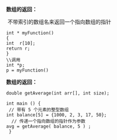**数组的返回：**

​			不带索引的数组名来返回一个指向数组的指针

```
int * myFunction()
{
int  r[10];
return r;
}
\\调用
int *p;
p = myFunction()
```

**数组的返回：**

```
double getAverage(int arr[], int size);

int main () {  
 // 带有 5 个元素的整型数组   
int balance[5] = {1000, 2, 3, 17, 50};  
  // 传递一个指向数组的指针作为参数   
avg = getAverage( balance, 5 ) ;   
 }
```

